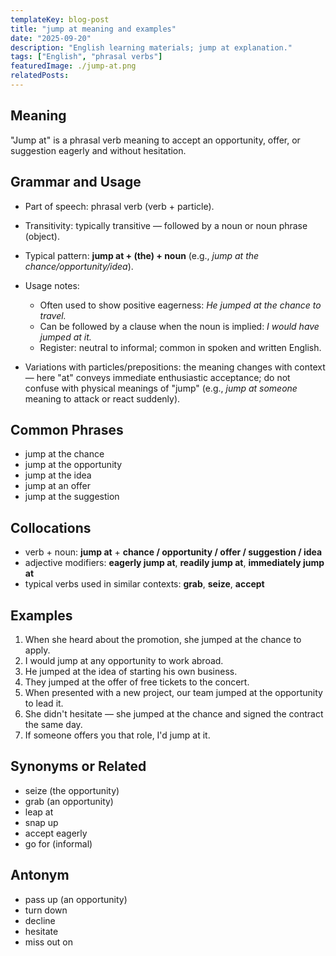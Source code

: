 ```yaml
---
templateKey: blog-post
title: "jump at meaning and examples"
date: "2025-09-20"
description: "English learning materials; jump at explanation."
tags: ["English", "phrasal verbs"]
featuredImage: ./jump-at.png
relatedPosts:
---
```


## Meaning

"Jump at" is a phrasal verb meaning to accept an opportunity, offer, or suggestion eagerly and without hesitation.

## Grammar and Usage

- Part of speech: phrasal verb (verb + particle).
- Transitivity: typically transitive — followed by a noun or noun phrase (object).
- Typical pattern: **jump at + (the) + noun** (e.g., _jump at the chance/opportunity/idea_).
- Usage notes:

  - Often used to show positive eagerness: _He jumped at the chance to travel._
  - Can be followed by a clause when the noun is implied: _I would have jumped at it._
  - Register: neutral to informal; common in spoken and written English.

- Variations with particles/prepositions: the meaning changes with context — here "at" conveys immediate enthusiastic acceptance; do not confuse with physical meanings of "jump" (e.g., _jump at someone_ meaning to attack or react suddenly).

## Common Phrases

- jump at the chance
- jump at the opportunity
- jump at the idea
- jump at an offer
- jump at the suggestion

## Collocations

- verb + noun: **jump at** + **chance / opportunity / offer / suggestion / idea**
- adjective modifiers: **eagerly jump at**, **readily jump at**, **immediately jump at**
- typical verbs used in similar contexts: **grab**, **seize**, **accept**

## Examples

1. When she heard about the promotion, she jumped at the chance to apply.
2. I would jump at any opportunity to work abroad.
3. He jumped at the idea of starting his own business.
4. They jumped at the offer of free tickets to the concert.
5. When presented with a new project, our team jumped at the opportunity to lead it.
6. She didn't hesitate — she jumped at the chance and signed the contract the same day.
7. If someone offers you that role, I'd jump at it.

## Synonyms or Related

- seize (the opportunity)
- grab (an opportunity)
- leap at
- snap up
- accept eagerly
- go for (informal)

## Antonym

- pass up (an opportunity)
- turn down
- decline
- hesitate
- miss out on
